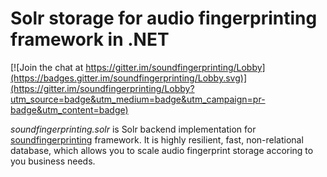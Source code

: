 # Solr storage for audio fingerprinting framework in .NET

[![Join the chat at https://gitter.im/soundfingerprinting/Lobby](https://badges.gitter.im/soundfingerprinting/Lobby.svg)](https://gitter.im/soundfingerprinting/Lobby?utm_source=badge&utm_medium=badge&utm_campaign=pr-badge&utm_content=badge)

_soundfingerprinting.solr_ is Solr backend implementation for [soundfingerprinting](https://github.com/AddictedCS/soundfingerprinting) framework. It is highly resilient, fast, non-relational database, which allows you to scale audio fingerprint storage accoring to you business needs.

